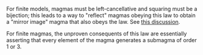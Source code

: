 For finite models, magmas must be left-cancellative and squaring must be a bijection; this leads to a way to "reflect" magmas obeying this law to obtain a "mirror image" magma that also obeys the law.  See [this discussion](https://leanprover.zulipchat.com/#narrow/channel/458659-Equational/topic/Austin.20pairs/near/484117783).

For finite magmas, the unproven consequents of this law are essentially asserting that every element of the magma generates a submagma of order 1 or 3.
